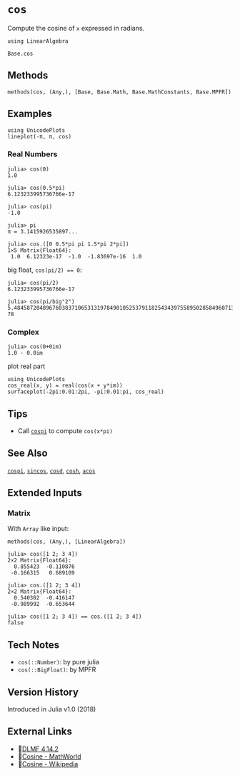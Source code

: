 # `cos`

Compute the cosine of `x` expressed in radians.

```@setup repl_only
using LinearAlgebra
```
```@docs
Base.cos
```


## Methods

```@repl
methods(cos, (Any,), [Base, Base.Math, Base.MathConstants, Base.MPFR])
```


## Examples

```@repl
using UnicodePlots
lineplot(-π, π, cos)
```

### Real Numbers
```jldoctest
julia> cos(0)
1.0

julia> cos(0.5*pi)
6.123233995736766e-17

julia> cos(pi)
-1.0

julia> pi
π = 3.1415926535897...

julia> cos.([0 0.5*pi pi 1.5*pi 2*pi])
1×5 Matrix{Float64}:
 1.0  6.12323e-17  -1.0  -1.83697e-16  1.0
```

big float, `cos(pi/2) == 0`:
```jldoctest
julia> cos(pi/2)
6.123233995736766e-17

julia> cos(pi/big"2")
5.48458720489676038371065313197849010525379118254343975589502858496071344256677e-78
```

### Complex
```jldoctest
julia> cos(0+0im)
1.0 - 0.0im
```

plot real part
```@repl
using UnicodePlots
cos_real(x, y) = real(cos(x + y*im))
surfaceplot(-2pi:0.01:2pi, -pi:0.01:pi, cos_real)
```


## Tips
- Call [`cospi`](@ref) to compute `cos(x*pi)`


## See Also
[`cospi`](@ref), [`sincos`](@ref),
[`cosd`](@ref), [`cosh`](@ref),
[`acos`](@ref)


## Extended Inputs

### Matrix
With `Array` like input:
```@repl repl_only
methods(cos, (Any,), [LinearAlgebra])
```

```jldoctest
julia> cos([1 2; 3 4])
2×2 Matrix{Float64}:
  0.855423  -0.110876
 -0.166315   0.689109

julia> cos.([1 2; 3 4])
2×2 Matrix{Float64}:
  0.540302  -0.416147
 -0.989992  -0.653644

julia> cos([1 2; 3 4]) == cos.([1 2; 3 4])
false
```


## Tech Notes
- `cos(::Number)`: by pure julia
- `cos(::BigFloat)`: by MPFR


## Version History
Introduced in Julia v1.0 (2018)


## External Links
- 🔗[DLMF 4.14.2](https://dlmf.nist.gov/4.14.2)
- 🔗[Cosine - MathWorld](https://mathworld.wolfram.com/Cosine.html)
- 🔗[Cosine - Wikipedia](https://en.wikipedia.org/wiki/Sine_and_cosine)
